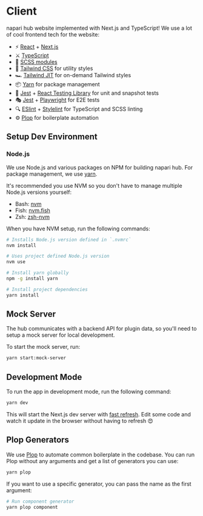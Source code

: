 # Client

napari hub website implemented with Next.js and TypeScript! We use a lot of
cool frontend tech for the website:

- :zap: [React](https://reactjs.org/) + [Next.js](https://nextjs.org/)
- :crossed_swords: [TypeScript](https://www.typescriptlang.org/)
- :art: [SCSS modules](https://github.com/css-modules/css-modules)
- :nail_care: [Tailwind CSS](https://tailwindcss.com/) for utility styles
- :racing_car: [Tailwind JIT](https://tailwindcss.com/docs/just-in-time-mode) for on-demand Tailwind styles
- :package: [Yarn](https://classic.yarnpkg.com/en/) for package management
- :camera_flash: [Jest](https://jestjs.io/) + [React Testing Library](https://testing-library.com/docs/react-testing-library/intro) for unit and snapshot tests
- :performing_arts: [Jest](https://jestjs.io/) + [Playwright](https://github.com/microsoft/playwright) for E2E tests
- :mag: [ESlint](https://eslint.org/) + [Stylelint](https://stylelint.io/) for TypeScript and SCSS linting
- :gear: [Plop](https://plopjs.com/documentation/) for boilerplate automation

## Setup Dev Environment

### Node.js

We use Node.js and various packages on NPM for building napari hub. For
package management, we use [yarn](https://classic.yarnpkg.com/en/).

It's recommended you use NVM so you don't have to manage multiple Node.js versions yourself:

- Bash: [nvm](https://github.com/nvm-sh/nvm)
- Fish: [nvm.fish](https://github.com/jorgebucaran/nvm.fish)
- Zsh: [zsh-nvm](https://github.com/lukechilds/zsh-nvm)

When you have NVM setup, run the following commands:

```sh
# Installs Node.js version defined in `.nvmrc`
nvm install

# Uses project defined Node.js version
nvm use

# Install yarn globally
npm -g install yarn

# Install project dependencies
yarn install
```

## Mock Server

The hub communicates with a backend API for plugin data, so you'll need to setup
a mock server for local development.

To start the mock server, run:

```sh
yarn start:mock-server
```

## Development Mode

To run the app in development mode, run the following command:

```sh
yarn dev
```

This will start the Next.js dev server with [fast refresh](https://nextjs.org/docs/basic-features/fast-refresh). Edit some code and watch it update in the browser without having to refresh :heart_eyes:

## Plop Generators

We use [Plop](https://plopjs.com/documentation/) to automate common
boilerplate in the codebase. You can run Plop without any arguments and get a
list of generators you can use:

```sh
yarn plop
```

If you want to use a specific generator, you can pass the name as the first
argument:

```sh
# Run component generator
yarn plop component
```
